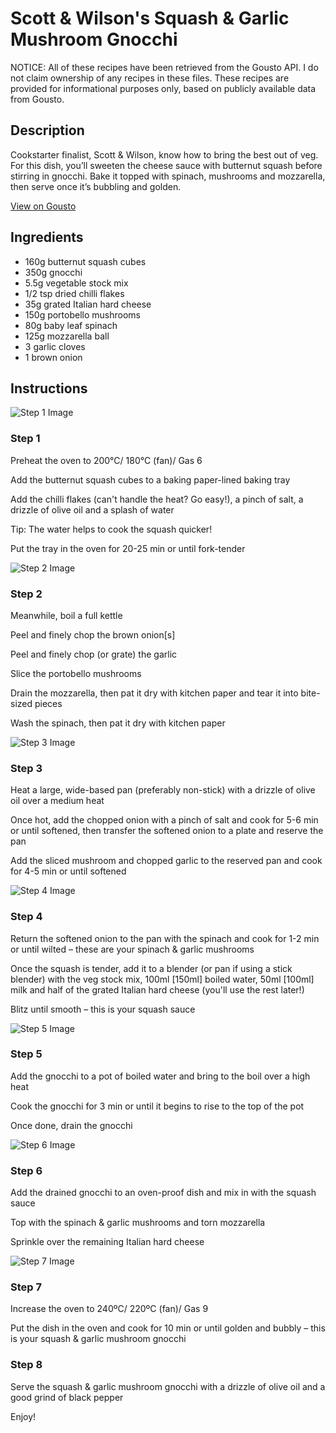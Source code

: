 # Scott & Wilson's Squash & Garlic Mushroom Gnocchi

NOTICE: All of these recipes have been retrieved from the Gousto API. I do not claim ownership of any recipes in these files. These recipes are provided for informational purposes only, based on publicly available data from Gousto.

## Description

Cookstarter finalist, Scott & Wilson, know how to bring the best out of veg. For this dish, you’ll sweeten the cheese sauce with butternut squash before stirring in gnocchi. Bake it topped with spinach, mushrooms and mozzarella, then serve once it’s bubbling and golden. 

[View on Gousto](https://www.gousto.co.uk/recipes/cookbook/scott-wilsons-squash-garlic-mushroom-gnocchi)

## Ingredients

- 160g butternut squash cubes
- 350g gnocchi
- 5.5g vegetable stock mix
- 1/2 tsp dried chilli flakes
- 35g grated Italian hard cheese
- 150g portobello mushrooms
- 80g baby leaf spinach
- 125g mozzarella ball
- 3 garlic cloves
- 1 brown onion

## Instructions

![Step 1 Image](https://production-media.gousto.co.uk/cms/recipe-step-image/step-1-1618935204967-x200.jpg)

### Step 1

Preheat the oven to 200°C/ 180°C (fan)/ Gas 6

Add the butternut squash cubes to a baking paper-lined baking tray

Add the chilli flakes (can't handle the heat? Go easy!), a pinch of salt, a drizzle of olive oil and a splash of water

Tip: The water helps to cook the squash quicker!

Put the tray in the oven for 20-25 min or until fork-tender

![Step 2 Image](https://production-media.gousto.co.uk/cms/recipe-step-image/step-2-1618935232464-x200.jpg)

### Step 2

Meanwhile, boil a full kettle

Peel and finely chop the brown onion<span class="text-danger">[s]</span>

Peel and finely chop (or grate) the garlic

Slice the portobello mushrooms

Drain the mozzarella, then pat it dry with kitchen paper and tear it into bite-sized pieces

Wash the spinach, then pat it dry with kitchen paper

![Step 3 Image](https://production-media.gousto.co.uk/cms/recipe-step-image/step-3-1618935243573-x200.jpg)

### Step 3

Heat a large, wide-based pan (preferably non-stick) with a drizzle of olive oil over a medium heat

Once hot, add the chopped onion with a pinch of salt and cook for 5-6 min or until softened, then transfer the softened onion to a plate and reserve the pan

Add the sliced mushroom and chopped garlic to the reserved pan and cook for 4-5 min or until softened

![Step 4 Image](https://production-media.gousto.co.uk/cms/recipe-step-image/step-4-1618935256277-x200.jpg)

### Step 4

Return the softened onion to the pan with the spinach and cook for 1-2 min or until wilted – these are your spinach & garlic mushrooms

Once the squash is tender, add it to a blender (or pan if using a stick blender) with the veg stock mix, 100ml <span class="text-danger">[150ml] </span>boiled water, 50ml <span class="text-danger">[100ml]</span> milk and half of the grated Italian hard cheese (you'll use the rest later!)

Blitz until smooth – this is your squash sauce

![Step 5 Image](https://production-media.gousto.co.uk/cms/recipe-step-image/step-5-1618935286363-x200.jpg)

### Step 5

Add the gnocchi to a pot of boiled water and bring to the boil over a high heat

Cook the gnocchi for 3 min or until it begins to rise to the top of the pot

Once done, drain the gnocchi

![Step 6 Image](https://production-media.gousto.co.uk/cms/recipe-step-image/Step-6-1617198711783-x200.jpg)

### Step 6

Add the drained gnocchi to an oven-proof dish and mix in with the squash sauce

Top with the spinach & garlic mushrooms and torn mozzarella

Sprinkle over the remaining Italian hard cheese

![Step 7 Image](https://production-media.gousto.co.uk/cms/recipe-step-image/step-7-1618935302862-x200.jpg)

### Step 7

Increase the oven to 240ºC/ 220ºC (fan)/ Gas 9

Put the dish in the oven and cook for 10 min or until golden and bubbly – this is your squash & garlic mushroom gnocchi

### Step 8

Serve the squash & garlic mushroom gnocchi with a drizzle of olive oil and a good grind of black pepper

Enjoy!

